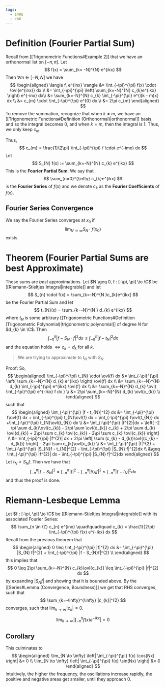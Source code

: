 ```yaml
---
tags:
  - 140B
  - ch8
---
```

# Definition (Fourier Partial Sum)
Recall from [[Trigonometric Functions#Example 2]] that we have an orthonormal list on $[-\pi, \pi]$. Let
$$
f(x) = \sum_{k= -N}^{N} e^{ikx}  
$$
Then $\forall m \in [-N, N]$ we have 
$$
\begin{aligned}
\langle f, e^{inx} \rangle
&= \int_{-\pi}^{\pi} f(x) \cdot \ovl{e^{inx}} dx \\ 
&= \int_{-\pi}^{\pi} \left( \sum_{k=-N}^{N} c_{k}e^{ikx} \right) e^{-inx} dx\\
&= \sum_{k=-N}^{N} c_{k} \int_{-\pi}^{\pi} e^{i(k - m)x} dx \\
&= c_{m} \cdot \int_{-\pi}^{\pi} e^{0} dx  \\ 
&= 2\pi c_{m}
\end{aligned}
$$
To remove the summation, recognize that when $k \neq m$, we have an [[Trigonometric Functions#Definition (Orthonormal)|orthonormal]] basis, and so the integral becomes $0$, and when $k = m$, then the integral is $1$. Thus, we only keep $c_{m}$. 

Thus, 
$$
c_{m} = \frac{1}{2\pi} \int_{-\pi}^{\pi} f \cdot e^{-imx} dx
$$
Let
$$
S_{N} f(x) := \sum_{k=-N}^{N} c_{k} e^{ikx}
$$
This is the **Fourier Partial Sum**. We say that 
$$
\sum_{n=0}^{\infty} c_{k}e^{ikx}
$$
is the **Fourier Series** of $f(x)$ and we denote $c_{k}$ as the **Fourier Coefficients** of $f(x)$. 

## Fourier Series Convergence
We say the Fourier Series converges at $x_{0}$ if 
$$
\lim_{N \to \infty} S_{N} \cdot f(x_{0}) 
$$
exists. 

# Theorem (Fourier Partial Sums are best Approximate)
These sums are *best* approximations. Let $N \geq 0, f : [-\pi, \pi] \to \C$ be [[Riemann-Stieltjes Integral|integrable]] and let 
$$
S_{n} \cdot f(x) = \sum_{k=-N}^{N }c_{k}e^{ikx} 
$$
be the Fourier Partial Sum and let 
$$
t_{N}(x) = \sum_{k=-N}^{N } d_{k} e^{ikx}
$$
where $t_N$ is some arbitrary [[Trigonometric Functions#Definition (Trigonometric Polynomial)|trigonometric polynomial]] of degree $N$ for $d_{k} \in \C$. Then 
$$
\int_{-\pi}^{\pi} |f - S_{N} \cdot f|^{2} dx 
\leq
\int_{-\pi}^{\pi} |f - t_{N}|^{2} dx 
$$
and the equation holds $\iff c_{k} = d_{k}$ for all $k$. 
> We are trying to approximate to $t_{N}$ with $S_{N}$. 

Proof: 
So, 
$$
\begin{aligned}
\int_{-\pi}^{\pi} t_{N} \cdot \ovl{f} dx 
&= \int_{-\pi}^{\pi} \left( \sum_{k=-N}^{N} d_{k} e^{ikx}  \right) \ovl{f} dx \\ 
&= \sum_{k=-N}^{N} d_{k} \int_{-\pi}^{\pi} e^{ikx} \ovl{f} dx \\
&= \sum_{k=-N}^{N} d_{k} \ovl{ \int_{-\pi}^{\pi} e^{-ikx} f dx } \\ 
&= 2\pi \sum_{k=-N}^{N} d_{k} \ovl{c_{k}} \\
\end{aligned}
$$
such that 
$$
\begin{aligned}
\int_{-\pi}^{\pi} |f - t_{N}|^{2} dx  
&= \int_{-\pi}^{\pi} f\ovl{f} dx + \int_{-\pi}^{\pi} t_{N}\ovl{f} dx + \int_{-\pi}^{\pi} f\ovl{t_{N}} dx +\int_{-\pi}^{\pi} t_{N}\ovl{t_{N}} dx \\ 
&= \int_{-\pi}^{\pi} |f^{2}|dx +
 \left[ -2 \pi \sum d_{k}\ovl{c_{k}} - 2\pi \sum \ovl{d_{k}} c_{k} + 2\pi \sum d_{k} \ovl{d_{k}} + 2\pi \sum c_{k} \ovl{c_{k}} - 2\pi \sum c_{k} \ovl{c_{k}}  \right] \\
&= \int_{-\pi}^{\pi} |f^{2}| dx + 2\pi 
 \left[ \sum (c_{k} - d_{k})\ovl{(c_{k} - d_{k})} \right] - 2\pi \sum c_{k}\ovl{c_{k}} \\ 
&= \int_{-\pi}^{\pi} |f|^{2} + \int_{-\pi}^{\pi} |S_{N}f - t_{N}|^{2} - \int_{-\pi}^{\pi} |S_{N} f|^{2}dx  \\ 
&\geq \int_{-\pi}^{\pi} |f^{2}| dx - \int_{-\pi}^{\pi} |S_{N} f|^{2}dx 
\end{aligned}
$$
Let $t_{N} = S_{N} f$. Then we have that 
$$
\int_{-\pi}^{\pi} |f - S_{N}|^{2} = \int_{-\pi}^{\pi} |f|^{2} - \int_{-\pi}^{\pi} |S_{N} f|^{2} \leq  \int_{-\pi}^{\pi} |f - t_{N}|^{2}dx
$$
and thus the proof is done. 

# Riemann-Lesbeque Lemma
Let $f : [-\pi, \pi] \to \C$ be [[Riemann-Stieltjes Integral|integrable]] with its associated Fourier Series:
$$
\sum_{n \in \Z} c_{n} e^{inx} 
\quad\quad\quad
c_{k} = \frac{1}{2\pi} \int_{-\pi}^{\pi} f(x) e^{-ikx} dx 
$$
Recall from the previous theorem that 
$$
\begin{aligned}
0 \leq \int_{-\pi}^{\pi} |f|^{2} dx 
&= \int_{-\pi}^{\pi} |S_{N} f|^{2} + \int_{-\pi}^{\pi} |f - S_{N}f|^{2} \\
\end{aligned}
$$
this implies that 
$$
0 \leq 2\pi \sum_{k=-N}^{N} c_{k}\ovl{c_{k}} \leq \int_{-\pi}^{\pi} |f|^{2} dx
$$
by expanding $|S_{N}f|$ and showing that it is bounded above. By the [[Series#Lemma (Convergence, Boundness)]] we get that RHS converges, such that 
$$
\sum_{k=-\infty}^{\infty} |c_{k}|^{2}
$$
converges, such that $\lim_{k \to \infty} |c_{k}| = 0$. 


$$
\lim_{k \to \infty} \left| \int_{-\pi}^{\pi} f(x) e^{-ikx} \right| = 0
$$
## Corollary
This culminates to 
$$
\begin{aligned}
\lim_{N \to \infty} \left| \int_{-\pi}^{\pi} f(x) \cos(Nx) \right| &= 0 \\
\lim_{N \to \infty} \left| \int_{-\pi}^{\pi} f(x) \sin(Nx) \right| &= 0
\end{aligned}
$$
Intuitively, the higher the frequency, the oscillations increase rapidly, the positive and negative areas get smaller, until they approach $0$. 

